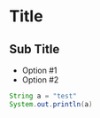 # Title

## Sub Title

- Option #1
- Option #2

```java
String a = "test"
System.out.println(a)
```

